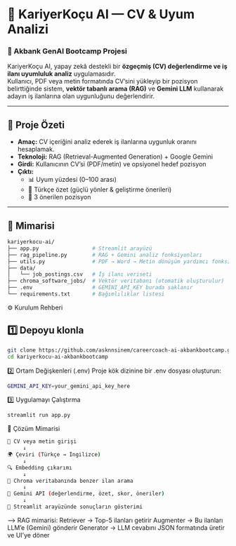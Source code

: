 # 💼 KariyerKoçu AI — CV & Uyum Analizi  
### 🚀 Akbank GenAI Bootcamp Projesi  

KariyerKoçu AI, yapay zekâ destekli bir **özgeçmiş (CV) değerlendirme ve iş ilanı uyumluluk analiz** uygulamasıdır.  
Kullanıcı, PDF veya metin formatında CV’sini yükleyip bir pozisyon belirttiğinde sistem, **vektör tabanlı arama (RAG)** ve **Gemini LLM** kullanarak adayın iş ilanlarına olan uygunluğunu değerlendirir.

---

## 🧠 Proje Özeti  

- **Amaç:** CV içeriğini analiz ederek iş ilanlarına uygunluk oranını hesaplamak.  
- **Teknoloji:** RAG (Retrieval-Augmented Generation) + Google Gemini  
- **Girdi:** Kullanıcının CV’si (PDF/metin) ve opsiyonel hedef pozisyon  
- **Çıktı:**  
  - 📊 Uyum yüzdesi (0–100 arası)  
  - 💬 Türkçe özet (güçlü yönler & geliştirme önerileri)  
  - 💼 3 önerilen pozisyon  

---

## 🧩 Mimarisi  

```bash
kariyerkocu-ai/
├── app.py                 # Streamlit arayüzü
├── rag_pipeline.py        # RAG + Gemini analiz fonksiyonları
├── utils.py               # PDF → Word → Metin dönüşüm yardımcı fonksiyonları
├── data/
│   └── job_postings.csv   # İş ilanı veriseti
├── chroma_software_jobs/  # Vektör veritabanı (otomatik oluşturulur)
├── .env                   # GEMINI_API_KEY burada saklanır
└── requirements.txt       # Bağımlılıklar listesi
```

⚙️ Kurulum Rehberi
## 1️⃣ Depoyu klonla

```bash
git clone https://github.com/asknnsinem/careercoach-ai-akbankbootcamp.git
cd kariyerkocu-ai-akbankbootcamp
```

2️⃣ Ortam Değişkenleri (.env)
Proje kök dizinine bir .env dosyası oluşturun:
```bash
GEMINI_API_KEY=your_gemini_api_key_here
```

3️⃣ Uygulamayı Çalıştırma
```bash
streamlit run app.py
```

🧩 Çözüm Mimarisi
```bash
📄 CV veya metin girişi
     ↓
🌍 Çeviri (Türkçe → İngilizce)
     ↓
🔍 Embedding çıkarımı
     ↓
🧠 Chroma veritabanında benzer ilan arama
     ↓
🤖 Gemini API (değerlendirme, özet, skor, öneriler)
     ↓
💬 Streamlit arayüzünde sonuçların gösterimi

```
--> RAG mimarisi:
Retriever → Top-5 ilanları getirir
Augmenter → Bu ilanları LLM’e (Gemini) gönderir
Generator → LLM cevabını JSON formatında üretir ve UI’ye döner

